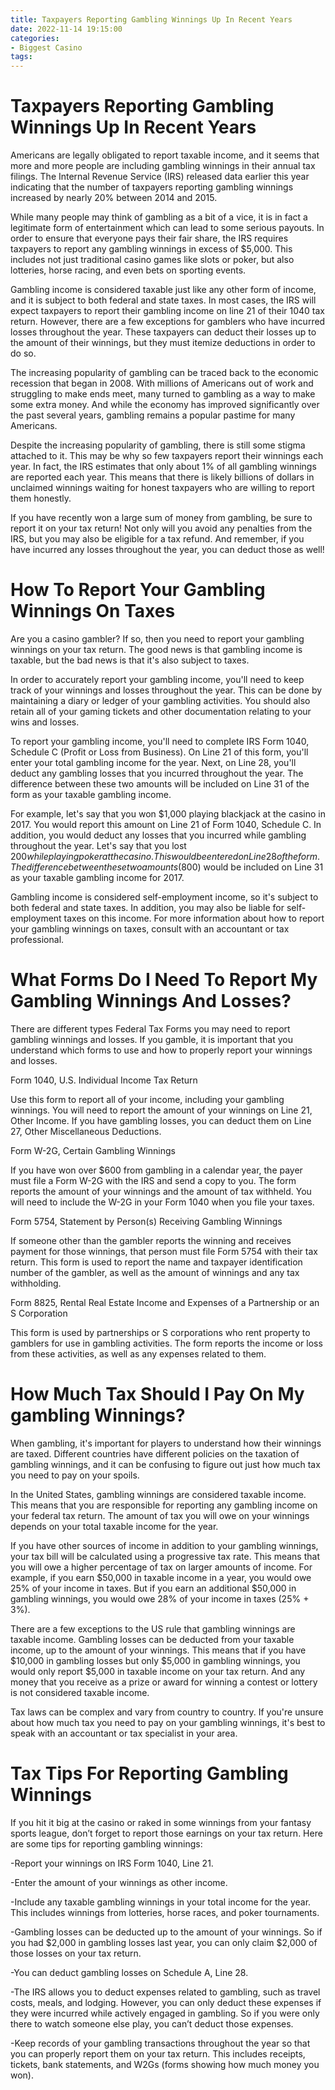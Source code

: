 ```yaml
---
title: Taxpayers Reporting Gambling Winnings Up In Recent Years
date: 2022-11-14 19:15:00
categories:
- Biggest Casino
tags:
---
```



#  Taxpayers Reporting Gambling Winnings Up In Recent Years

Americans are legally obligated to report taxable income, and it seems that more and more people are including gambling winnings in their annual tax filings. The Internal Revenue Service (IRS) released data earlier this year indicating that the number of taxpayers reporting gambling winnings increased by nearly 20% between 2014 and 2015.

While many people may think of gambling as a bit of a vice, it is in fact a legitimate form of entertainment which can lead to some serious payouts. In order to ensure that everyone pays their fair share, the IRS requires taxpayers to report any gambling winnings in excess of $5,000. This includes not just traditional casino games like slots or poker, but also lotteries, horse racing, and even bets on sporting events.

Gambling income is considered taxable just like any other form of income, and it is subject to both federal and state taxes. In most cases, the IRS will expect taxpayers to report their gambling income on line 21 of their 1040 tax return. However, there are a few exceptions for gamblers who have incurred losses throughout the year. These taxpayers can deduct their losses up to the amount of their winnings, but they must itemize deductions in order to do so.

The increasing popularity of gambling can be traced back to the economic recession that began in 2008. With millions of Americans out of work and struggling to make ends meet, many turned to gambling as a way to make some extra money. And while the economy has improved significantly over the past several years, gambling remains a popular pastime for many Americans.

Despite the increasing popularity of gambling, there is still some stigma attached to it. This may be why so few taxpayers report their winnings each year. In fact, the IRS estimates that only about 1% of all gambling winnings are reported each year. This means that there is likely billions of dollars in unclaimed winnings waiting for honest taxpayers who are willing to report them honestly.

If you have recently won a large sum of money from gambling, be sure to report it on your tax return! Not only will you avoid any penalties from the IRS, but you may also be eligible for a tax refund. And remember, if you have incurred any losses throughout the year, you can deduct those as well!

#  How To Report Your Gambling Winnings On Taxes

Are you a casino gambler? If so, then you need to report your gambling winnings on your tax return. The good news is that gambling income is taxable, but the bad news is that it's also subject to taxes.

In order to accurately report your gambling income, you'll need to keep track of your winnings and losses throughout the year. This can be done by maintaining a diary or ledger of your gambling activities. You should also retain all of your gaming tickets and other documentation relating to your wins and losses.

To report your gambling income, you'll need to complete IRS Form 1040, Schedule C (Profit or Loss from Business). On Line 21 of this form, you'll enter your total gambling income for the year. Next, on Line 28, you'll deduct any gambling losses that you incurred throughout the year. The difference between these two amounts will be included on Line 31 of the form as your taxable gambling income.

For example, let's say that you won $1,000 playing blackjack at the casino in 2017. You would report this amount on Line 21 of Form 1040, Schedule C. In addition, you would deduct any losses that you incurred while gambling throughout the year. Let's say that you lost $200 while playing poker at the casino. This would be entered on Line 28 of the form. The difference between these two amounts ($800) would be included on Line 31 as your taxable gambling income for 2017.

Gambling income is considered self-employment income, so it's subject to both federal and state taxes. In addition, you may also be liable for self-employment taxes on this income. For more information about how to report your gambling winnings on taxes, consult with an accountant or tax professional.

#  What Forms Do I Need To Report My Gambling Winnings And Losses?

There are different types Federal Tax Forms you may need to report gambling winnings and losses. If you gamble, it is important that you understand which forms to use and how to properly report your winnings and losses.

Form 1040, U.S. Individual Income Tax Return

Use this form to report all of your income, including your gambling winnings. You will need to report the amount of your winnings on Line 21, Other Income. If you have gambling losses, you can deduct them on Line 27, Other Miscellaneous Deductions.

Form W-2G, Certain Gambling Winnings

If you have won over $600 from gambling in a calendar year, the payer must file a Form W-2G with the IRS and send a copy to you. The form reports the amount of your winnings and the amount of tax withheld. You will need to include the W-2G in your Form 1040 when you file your taxes.

Form 5754, Statement by Person(s) Receiving Gambling Winnings

If someone other than the gambler reports the winning and receives payment for those winnings, that person must file Form 5754 with their tax return. This form is used to report the name and taxpayer identification number of the gambler, as well as the amount of winnings and any tax withholding.

Form 8825, Rental Real Estate Income and Expenses of a Partnership or an S Corporation

This form is used by partnerships or S corporations who rent property to gamblers for use in gambling activities. The form reports the income or loss from these activities, as well as any expenses related to them.

#  How Much Tax Should I Pay On My gambling Winnings?

When gambling, it's important for players to understand how their winnings are taxed. Different countries have different policies on the taxation of gambling winnings, and it can be confusing to figure out just how much tax you need to pay on your spoils.

In the United States, gambling winnings are considered taxable income. This means that you are responsible for reporting any gambling income on your federal tax return. The amount of tax you will owe on your winnings depends on your total taxable income for the year.

If you have other sources of income in addition to your gambling winnings, your tax bill will be calculated using a progressive tax rate. This means that you will owe a higher percentage of tax on larger amounts of income. For example, if you earn $50,000 in taxable income in a year, you would owe 25% of your income in taxes. But if you earn an additional $50,000 in gambling winnings, you would owe 28% of your income in taxes (25% + 3%).

There are a few exceptions to the US rule that gambling winnings are taxable income. Gambling losses can be deducted from your taxable income, up to the amount of your winnings. This means that if you have $10,000 in gambling losses but only $5,000 in gambling winnings, you would only report $5,000 in taxable income on your tax return. And any money that you receive as a prize or award for winning a contest or lottery is not considered taxable income.

Tax laws can be complex and vary from country to country. If you're unsure about how much tax you need to pay on your gambling winnings, it's best to speak with an accountant or tax specialist in your area.

#  Tax Tips For Reporting Gambling Winnings

If you hit it big at the casino or raked in some winnings from your fantasy sports league, don’t forget to report those earnings on your tax return. Here are some tips for reporting gambling winnings:

-Report your winnings on IRS Form 1040, Line 21.

-Enter the amount of your winnings as other income.

-Include any taxable gambling winnings in your total income for the year. This includes winnings from lotteries, horse races, and poker tournaments.

-Gambling losses can be deducted up to the amount of your winnings. So if you had $2,000 in gambling losses last year, you can only claim $2,000 of those losses on your tax return.

-You can deduct gambling losses on Schedule A, Line 28.

-The IRS allows you to deduct expenses related to gambling, such as travel costs, meals, and lodging. However, you can only deduct these expenses if they were incurred while actively engaged in gambling. So if you were only there to watch someone else play, you can’t deduct those expenses.

-Keep records of your gambling transactions throughout the year so that you can properly report them on your tax return. This includes receipts, tickets, bank statements, and W2Gs (forms showing how much money you won).
